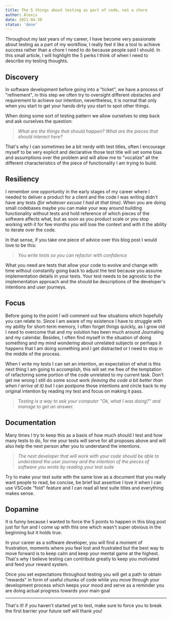 ```yaml
---
title: The 5 things about testing as part of code, not a chore
author: Alexis
date: 2021-04-30
status: 'done'
---
```


Throughout my last years of my career, I have become very passionate about testing as a part of my workflow, I really feel it like a tool to achieve success rather than a chore I need to do because people said I should. In this small article, I will highlight the 5 perks I think of when I need to describe my testing thoughts.

## Discovery

In software development before going into a "ticket", we have a process of "refinement", in this step we often try to oversight different obstacles and requirement to achieve our intention, nevertheless, it is normal that only when you start to get your hands dirty you start to spot other things.

When doing some sort of testing pattern we allow ourselves to step back and ask ourselves the question:

> *What are the things that should happen? What are the pieces that should interact here?*

That's why I can sometimes be a bit nerdy with test titles, often I encourage myself to be very explicit and declarative those test title will set some bias and assumptions over the problem and will allow me to "vocalize" all the different characteristics of the piece of functionality I am trying to build.

## Resiliency

I remember one opportunity in the early stages of my career where I needed to deliver a product for a client and the code I was writing didn't have any tests *(for whatever excuse I had at that time).* When you are doing small codebases maybe you can make your way around building functionality without tests and hold reference of which pieces of the software affects what, but as soon as you product scale or you stop working with it for few months you will lose the context and with it the ability to iterate over the code.

In that sense, if you take one piece of advice over this blog post I would love to be this:

> *You write tests so you can refactor with confidence*

What you need are tests that allow your code to evolve and change with time without constantly going back to adjust the test because you assume implementation details in your tests. Your test needs to be agnostic to the implementation approach and the should be descriptions of the developer's intentions and user journeys.

## Focus

Before going to the point I will comment out few situations which hopefully you can relate to. Since I am aware of my existence I have to struggle with my ability for short-term memory, I often forget things quickly, as I grow old I need to overcome that and my solution has been much around Journaling and my calendar. Besides, I often find myself in the situation of doing something and my mind wondering about unrelated subjects or perhaps it happens that I am doing something and I get distracted or I need to stop in the middle of the process.

When I write my tests I can set an intention, an expectation of what is this next thing I am going to accomplish, this will set me free of the temptation of refactoring some portion of the code unrelated to my current task. Don't get me wrong I still do some scout work *(leaving the code a bit better than when I arrive at it)* but I can postpone those intentions and circle back to my original intention by reading my test and focus on making it pass.

> *Testing is a way to ask your computer "Ok, what I was doing?" and manage to get an answer.*

## Documentation

Many times I try to keep this as a basis of how much should I test and how many tests to do, for me your tests will serve for all proposes above and will also help the next person after you to understand the intentions.

> *The next developer that will work with your code should be able to understand the user journey and the intention of the pieces of software you wrote by reading your test suite*

Try to make your test suite with the same love as a document that you really want people to read, be concise, be brief but assertive I love it when I can use VSCode "fold" feature and I can read all test suite titles and everything makes sense.

## Dopamine

It is funny because I wanted to force the 5 points to happen in this blog post just for fun and I come up with this one which wasn't super obvious in the beginning but it holds true.

In your career as a software developer, you will find a moment of frustration, moments where you feel lost and frustrated but the best way to move forward is to keep calm and keep your mental game at the highest. That's why I believe testing can contribute greatly to keep you motivated and feed your reward system.

Once you set expectations throughout testing you will get a path to obtain "rewards" in form of useful chunks of code while you move through your development process which keeps your mood and serve as a reminder you are doing actual progress towards your main goal

---

That's it! if you haven't started yet to test, make sure to force you to break the first barrier your future self will thank you!
